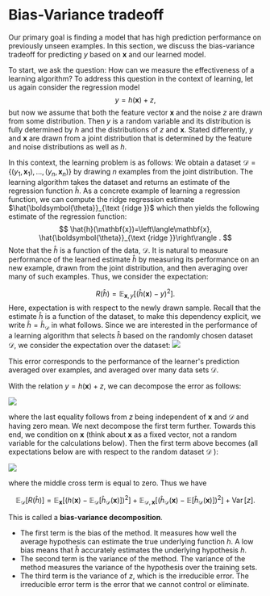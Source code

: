 # Bias-Variance tradeoff


Our primary goal is finding a model that has high prediction performance on previously unseen examples.  In this section, we discuss the bias-variance tradeoff for predicting $y$ based on $\mathbf{x}$ and our learned model.

To start, we ask the question: How can we measure the effectiveness of a learning algorithm? To address this question in the context of learning, let us again consider the regression model
$$
y=h(\mathbf{x})+z,
$$
but now we assume that both the feature vector $\mathbf{x}$ and the noise $z$ are drawn from some distribution. Then $y$ is a random variable and its distribution is fully determined by $h$ and the distributions of $z$ and $\mathbf{x}$. Stated differently, $y$ and $\mathbf{x}$ are drawn from a joint distribution that is determined by the feature and noise distributions as well as $h$.

In this context, the learning problem is as follows: We obtain a dataset $\mathcal{D}=\left\{\left(y_1, \mathbf{x}_1\right), \ldots,\left(y_n, \mathbf{x}_n\right)\right\}$ by drawing $n$ examples from the joint distribution. The learning algorithm takes the dataset and returns an estimate of the regression function $\hat{h}$. As a concrete example of learning a regression function, we can compute the ridge regression estimate $\hat{\boldsymbol{\theta}}_{\text {ridge }}$ which then yields the following estimate of the regression function:
$$
\hat{h}(\mathbf{x})=\left\langle\mathbf{x}, \hat{\boldsymbol{\theta}}_{\text {ridge }}\right\rangle .
$$
Note that the $\hat{h}$ is a function of the data, $\mathcal{D}$.
It is natural to measure performance of the learned estimate $\hat{h}$ by measuring its performance on an new example, drawn from the joint distribution, and then averaging over many of such examples. Thus, we consider the expectation:

$$
R(\hat{h})=\mathbb{E}_{\mathbf{x}, y}\left[(\hat{h}(\mathbf{x})-y)^2\right] .
$$
Here, expectation is with respect to the newly drawn sample.
Recall that the estimate $\hat{h}$ is a function of the dataset, to make this dependency explicit, we write $\hat{h}=\hat{h}_{\mathcal{D}}$ in what follows. Since we are interested in the performance of a learning algorithm that selects $\hat{h}$ based on the randomly chosen dataset $\mathcal{D}$, we consider the expectation over the dataset:
![](https://i.imgur.com/Oj5cYos.png)

This error corresponds to the performance of the learner's prediction averaged over examples, and averaged over many data sets $\mathcal{D}$.

With the relation $y=h(\mathbf{x})+z$, we can decompose the error as follows:

![](https://i.imgur.com/H1PaP2m.png)


where the last equality follows from $z$ being independent of $\mathbf{x}$ and $\mathcal{D}$ and having zero mean. We next decompose the first term further. Towards this end, we condition on $\mathbf{x}$ (think about $\mathbf{x}$ as a fixed vector, not a random variable for the calculations below). Then the first term above becomes (all expectations below are with respect to the random dataset $\mathcal{D}$ ):

![](https://i.imgur.com/TnDRSuV.png)

where the middle cross term is equal to zero. Thus we have

$$
\mathbb{E}_{\mathcal{D}}[R(\hat{h})]=\mathbb{E}_{\mathbf{x}}\left[\left(h(\mathbf{x})-\mathbb{E}_{\mathcal{D}}\left[\hat{h}_{\mathcal{D}}(\mathbf{x})\right]\right)^2\right]+\mathbb{E}_{\mathcal{D}, \mathbf{x}}\left[\left(\hat{h}_{\mathcal{D}}(\mathbf{x})-\mathbb{E}\left[\hat{h}_{\mathcal{D}}(\mathbf{x})\right]\right)^2\right]+\operatorname{Var}[z] .
$$


This is called a **bias-variance decomposition**.

- The first term is the bias of the method. It measures how well the average hypothesis can estimate the true underlying function $h$. A low bias means that $\hat{h}$ accurately estimates the underlying hypothesis $h$.
- The second term is the variance of the method. The variance of the method measures the variance of the hypothesis over the training sets.
- The third term is the variance of $z$, which is the irreducible error. The irreducible error term is the error that we cannot control or eliminate.